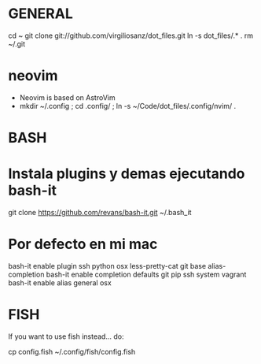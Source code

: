 # GENERAL

cd ~
git clone git://github.com/virgiliosanz/dot_files.git
ln -s dot_files/.\* .
rm ~/.git

# neovim

- Neovim is based on AstroVim
- mkdir ~/.config ; cd .config/ ; ln -s ~/Code/dot_files/.config/nvim/ .

# BASH

# Instala plugins y demas ejecutando bash-it

git clone https://github.com/revans/bash-it.git ~/.bash_it

# Por defecto en mi mac

bash-it enable plugin ssh python osx less-pretty-cat git base alias-completion
bash-it enable completion defaults git pip ssh system vagrant
bash-it enable alias general osx

# FISH

If you want to use fish instead... do:

cp config.fish ~/.config/fish/config.fish
